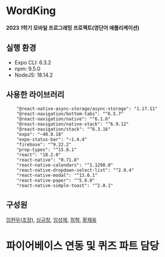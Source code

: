 # WordKing

**2023 1학기 모바일 프로그래밍 프로젝트(영단어 애플리케이션)**

## 실행 환경

- Expo CLI: 6.3.2
- npm: 9.5.0
- NodeJS: 18.14.2

## 사용한 라이브러리

```
    "@react-native-async-storage/async-storage": "1.17.11"
    "@react-navigation/bottom-tabs": "^6.5.7"
    "@react-navigation/native": "^6.1.6"
    "@react-navigation/native-stack": "^6.9.12"
    "@react-navigation/stack": "^6.3.16"
    "expo": "~48.0.18"
    "expo-status-bar": "~1.4.4"
    "firebase": "^9.22.2"
    "prop-types": "^15.8.1"
    "react": "18.2.0"
    "react-native": "0.71.8"
    "react-native-calendars": "^1.1298.0"
    "react-native-dropdown-select-list": "^2.0.4"
    "react-native-modal": "^13.0.1"
    "react-native-paper": "^5.8.0"
    "react-native-simple-toast": "^2.0.1"
```

## 구성원

[임현우(조장)](https://github.com/woowal), [심규창](https://github.com/gyuchangShim), [임성제](https://github.com/seongje00416), [최혁](https://github.com/choihuk), [황재웅](https://github.com/wodnd0131)

# 파이어베이스 연동 및 퀴즈 파트 담당
